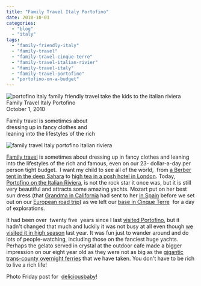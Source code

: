 ```yaml
---
title: "Family Travel Italy Portofino"
date: 2010-10-01
categories: 
  - "blog"
  - "italy"
tags: 
  - "family-friendly-italy"
  - "family-travel"
  - "family-travel-cinque-terre"
  - "family-travel-italian-rivier"
  - "family-travel-italy"
  - "family-travel-portofino"
  - "portofino-on-a-budget"
---
```


 ![portofino italy family friendly travel take the kids to the italian riviera](https://pub-ac94b3f306b24c0dba4238943c97f2e1.r2.dev/6a00e5502a950788330133f4602df2970b.jpg) Family Travel Italy Portofino  
October 1, 2010

Family travel is sometimes about  
dressing up in fancy clothes and  
leaning into the lifestyles of the rich

<!--more-->

![family travel Italy portofino Italian riviera](https://pub-ac94b3f306b24c0dba4238943c97f2e1.r2.dev/6a00e5502a950788330133f4602f33970b.jpg)

[Family travel](https://pub-ac94b3f306b24c0dba4238943c97f2e1.r2.dev/2009/04/how-to-travel-the-world-as-a-digital-nomad-family.html) is sometimes about dressing up in fancy clothes and leaning into the lifestyles of the rich and famous, even on our 23- dollar-a-day per person tight budget.  I want my child to see all of the world,  from [a Berber tent in the deep Sahara](https://pub-ac94b3f306b24c0dba4238943c97f2e1.r2.dev/2007/04/les-nomades-sah.html) to [high tea in a posh hotel in London](https://pub-ac94b3f306b24c0dba4238943c97f2e1.r2.dev/2009/10/family-travel-photo-england-knight-tapestry-high-tea.html?cid=6a00e5502a950788330120a63c19fb970c). Today, [Portofino on the Italian Riviera](http://en.wikipedia.org/wiki/Portofino), is not the rock star it once was, but it is still very beautiful and attracts some amazing yachts. Mozart put on her best sun dress (that [Grandma in California](https://pub-ac94b3f306b24c0dba4238943c97f2e1.r2.dev/2007/02/worlds-best-mot.html) had sent to her [in Spain](http://2009/11/lifestyle-design-a-winter-in-spain-extendedtravel-digitalnomad-miniretirement-4hww-travel.html) before we set out on our [European road trip](https://pub-ac94b3f306b24c0dba4238943c97f2e1.r2.dev/2009/06/-6-month-european-family-road-trip-09.html)) as we left our [base in Cinque Terre](https://pub-ac94b3f306b24c0dba4238943c97f2e1.r2.dev/2009/07/7-best-reasons-to-travel-cinque-terre-italy.html)  for a day of explorations.  
  
It had been over  twenty five  years since I last [visited Portofino](https://pub-ac94b3f306b24c0dba4238943c97f2e1.r2.dev/2009/07/family-travel-photo-italy.html), but it hadn't changed that much and luckily it was not busy at all even though [we visited it in high season](https://pub-ac94b3f306b24c0dba4238943c97f2e1.r2.dev/2010/07/how-to-travel-without-crowds-in-high-season-finding-bargains-peace-value-away-from-tourist-areas-tip.html) last year. It was fun just to wander around and do lots of people-watching, including those on the fanciest huge yachts. Perhaps the gelato served in crystal at the outdoor cafe made a bigger impression on our eight year old as they were not as big as the [gigantic trans-county overnight ferries](https://pub-ac94b3f306b24c0dba4238943c97f2e1.r2.dev/2007/06/adriatic-birthd.html) that we have taken. You don't have to be rich to live a rich life!

Photo Friday post for  [deliciousbaby](http://www.deliciousbaby.com/)!
